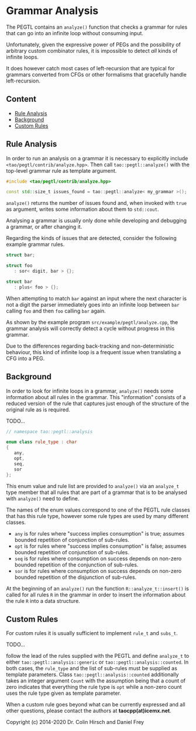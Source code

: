 # Grammar Analysis

The PEGTL contains an `analyze()` function that checks a grammar for rules that can go into an infinite loop without consuming input.

Unfortunately, given the expressive power of PEGs and the possibility of arbitrary custom combinator rules, it is impossible to detect *all* kinds of infinite loops.

It does however catch most cases of left-recursion that are typical for grammars converted from CFGs or other formalisms that gracefully handle left-recursion.

## Content

* [Rule Analysis](#rule-analysis)
* [Background](#background)
* [Custom Rules](#custom-rules)

## Rule Analysis

In order to run an analysis on a grammar it is necessary to explicitly include `<tao/pegtl/contrib/analyze.hpp>`.
Then call `tao::pegtl::analyze()` with the top-level grammar rule as template argument.

```c++
#include <tao/pegtl/contrib/analyze.hpp>

const std::size_t issues_found = tao::pegtl::analyze< my_grammar >();
```

`analyze()` returns the number of issues found and, when invoked with `true` as argument, writes some information about them to `std::cout`.

Analysing a grammar is usually only done while developing and debugging a grammar, or after changing it.

Regarding the kinds of issues that are detected, consider the following example grammar rules.

```c++
struct bar;

struct foo
   : sor< digit, bar > {};

struct bar
   : plus< foo > {};
```

When attempting to match `bar` against an input where the next character is not a digit the parser immediately goes into an infinite loop between `bar` calling `foo` and then `foo` calling `bar` again.

As shown by the example program `src/example/pegtl/analyze.cpp`, the grammar analysis will correctly detect a cycle without progress in this grammar.

Due to the differences regarding back-tracking and non-deterministic behaviour, this kind of infinite loop is a frequent issue when translating a CFG into a PEG.

## Background

In order to look for infinite loops in a grammar, `analyze()` needs some information about all rules in the grammar.
This "information" consists of a reduced version of the rule that captures just enough of the structure of the original rule as is required.

TODO...




```c++
// namespace tao::pegtl::analysis

enum class rule_type : char
{
   any,
   opt,
   seq,
   sor
};
```

This enum value and rule list are provided to `analyze()` via an `analyze_t` type member that all rules that are part of a grammar that is to be analysed with `analyze()` need to define.

The names of the enum values correspond to one of the PEGTL rule classes that has this rule type, however some rule types are used by many different classes.

* `any` is for rules where "success implies consumption" is true; assumes bounded repetition of conjunction of sub-rules.
* `opt` is for rules where "success implies consumption" is false; assumes bounded repetition of conjunction of sub-rules.
* `seq` is for rules where consumption on success depends on non-zero bounded repetition of the conjunction of sub-rules.
* `sor` is for rules where consumption on success depends on non-zero bounded repetition of the disjunction of sub-rules.

At the beginning of an `analyze()` run the function `R::analyze_t::insert()` is called for all rules `R` in the grammar in order to insert the information about the rule `R` into a data structure.

## Custom Rules

For custom rules it is usually sufficient to implement `rule_t` and `subs_t`.

TODO...





follow the lead of the rules supplied with the PEGTL and define `analyze_t` to either `tao::pegtl::analysis::generic` or `tao::pegtl::analysis::counted`.
In both cases, the `rule_type` and the list of sub-rules must be supplied as template parameters.
Class `tao::pegtl::analysis::counted` additionally takes an integer argument `Count` with the assumption being that a count of zero indicates that everything the rule type is `opt` while a non-zero count uses the rule type given as template parameter.

When a custom rule goes beyond what can be currently expressed and all other questions, please contact the authors at **taocpp(at)icemx.net**.

Copyright (c) 2014-2020 Dr. Colin Hirsch and Daniel Frey
